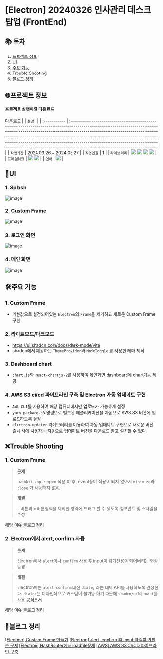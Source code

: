 # [Electron] 20240326 인사관리 데스크탑앱 (FrontEnd)

## 📚 목차

1. [프로젝트 정보](#프로젝트-정보)
2. [UI](#ui)
3. [주요 기능](#주요-기능)
4. [Trouble Shooting](#trouble-shooting)
5. [블로그 정리](#블로그-정리)

## 🌐프로젝트 정보

#### 프로젝트 실행파일 다운로드

[다운로드](https://hrmanagementexe-bucket.s3.ap-northeast-2.amazonaws.com/HR_Management-Windows-1.0.1-Setup.exe)
| | `설명 ` |
| :----------- | :-------------------------------------------------------------------------------------------------------------------------------------------------------------------------------------------------------------------------------------------------------------------------------------------------------------------------------------------------------------------------------------------------------------------------------------------------- |
| `작업기간` | 2024.03.26 ~ 2024.05.27 |
| `작업인원` | 1 |
| `라이브러리` | <img src="https://img.shields.io/badge/React-61DAFB?style=flat-square&logo=react&logoColor=black"> <img src="https://img.shields.io/badge/shadcn/ui-000000?style=flat-square&logo=shadcn/ui&logoColor=white"> <img src="https://img.shields.io/badge/Tanstack_Query-FF4154?style=flat-square&logo=ReactQuery&logoColor=black"> <img src="https://img.shields.io/badge/React_Hook_Form-EC5990?style=flat-square&logo=reacthookform&logoColor=white"> |
| `프레임워크` | <img src="https://img.shields.io/badge/tailwindcss-06B6D4?style=flat-square&logo=tailwindcss&logoColor=black"> <img src="https://img.shields.io/badge/Electron-47848F?style=flat-square&logo=Electron&logoColor=white"> |
| `언어` | <img src="https://img.shields.io/badge/TypeScript-3178C6?style=flat-square&logo=TypeScript&logoColor=white"> |

## 👀UI

### 1. Splash

![image](https://github.com/audrhks29/HR_management/assets/130128690/ead6a1a7-69b8-4a62-a961-2eea1189daa8)

### 2. Custom Frame

![image](https://github.com/audrhks29/HR_management/assets/130128690/a7d27d70-7dcc-4385-b2cd-0d87a3d7d940)

### 3. 로그인 화면

![image](https://github.com/audrhks29/HR_management/assets/130128690/91a5fa01-10d9-4cc7-a70e-8897b93d09a8)

### 4. 메인 화면

![image](https://github.com/audrhks29/HR_management/assets/130128690/16e58650-3d8f-4b8b-a632-ff6bb76024b3)

## 🛠주요 기능

### 1. Custom Frame

- 기본값으로 설정되어있는 `Electron`의 `Frame`을 제거하고 새로운 Custom Frame 구현

### 2. 라이트모드/다크모드

- https://ui.shadcn.com/docs/dark-mode/vite
- shadcn에서 제공하는 `ThemeProvider`와 `ModeToggle` 를 사용한 테마 제작

### 3. Dashboard chart

- `chart.js`와 `react-chartjs-2`를 사용하여 메인화면 dashboard에 chart기능 제공

### 4. AWS S3 ci/cd 파이프라인 구축 및 Electron 자동 업데이트 구현

- `AWS CLI`를 사용하여 해당 컴퓨터에서만 업로드가 가능하게 설정
- `yarn package-s3` 명령으로 빌드된 애플리케이션을 자동으로 AWS S3 버킷에 업로드하도록 설정
- `electron-updater` 라이브러리를 이용하여 자동 업데이트 구현으로 새로운 버전 출시 시에 사용자는 자동으로 업데이트 버전을 다운로드 받고 설치할 수 있다.

## ❌Trouble Shooting

### 1. Custom Frame

> **문제**
>
> `-webkit-app-region` 적용 이 후, event들이 적용이 되지 않아서 `minimize`와 `close` 가 작동하지 않음.

> **해결**
>
> `-` 버튼과 `x` 버튼영역을 제외한 영역에 드래그 할 수 있도록 컴포넌트 및 스타일을 수정

[해당 이슈 블로그 정리](https://frontendmk.tistory.com/15)

### 2. Electron에서 alert, confirm 사용

> **문제**
>
> Electron에서 `alert`이나 `confirm` 사용 후 input이 읽기전용이 되어버리는 현상 발생

> **해결**
>
> Electron에는 `alert`, `confirm` 대신 `dialog` 라는 대체 API를 사용하도록 권장한다.
> `dialog`는 디자인적으로 커스텀이 불가능 하기 때문에 `shadcn/ui`의 `toast`를 사용
> [공식문서](https://www.electronjs.org/docs/latest/api/dialog)

[해당 이슈 블로그 정리](https://frontendmk.tistory.com/13)

## 📑블로그 정리

[[Electron] Custom Frame 만들기](https://frontendmk.tistory.com/15)
[[Electron] alert, confirm 후 input 클릭이 안되는 문제](https://frontendmk.tistory.com/13)
[[Electron] HashRouter에서 loadfile문제](https://frontendmk.tistory.com/14)
[[AWS] AWS S3 CI/CD 파이프라인 구축](https://frontendmk.tistory.com/19)

